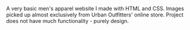 A very basic men's apparel website I made with HTML and CSS. Images picked up almost exclusively from Urban Outfitters' online store. 
Project does not have much functionality - purely design. 
